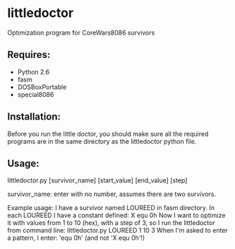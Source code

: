 littledoctor
============

Optimization program for CoreWars8086 survivors

Requires:
---------
* Python 2.6
* fasm
* DOSBoxPortable
* special8086

Installation:
-------------
Before you run the little doctor, you should make sure all the required programs are in the same directory as the littledoctor python file.

Usage:
------
littledoctor.py [survivor_name] [start_value] [end_value] [step]

survivor_name: enter with no number, assumes there are two survivors.

Example usage:
I have a survivor named LOUREED in fasm directory. In each LOUREED I have a constant defined:
X equ 0h
Now I want to optimize it with values from 1 to 10 (hex), with a step of 3, so I run the littledoctor from command line:
littledoctor.py LOUREED 1 10 3
When I'm asked to enter a pattern, I enter:
'equ 0h' (and not 'X equ 0h'!)
